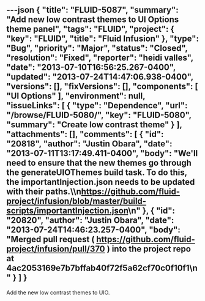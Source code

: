 ---json
{
  "title": "FLUID-5087",
  "summary": "Add new low contrast themes to UI Options theme panel",
  "tags": "FLUID",
  "project": {
    "key": "FLUID",
    "title": "Fluid Infusion"
  },
  "type": "Bug",
  "priority": "Major",
  "status": "Closed",
  "resolution": "Fixed",
  "reporter": "heidi valles",
  "date": "2013-07-10T16:56:25.267-0400",
  "updated": "2013-07-24T14:47:06.938-0400",
  "versions": [],
  "fixVersions": [],
  "components": [
    "UI Options"
  ],
  "environment": null,
  "issueLinks": [
    {
      "type": "Dependence",
      "url": "/browse/FLUID-5080/",
      "key": "FLUID-5080",
      "summary": "Create low contrast theme"
    }
  ],
  "attachments": [],
  "comments": [
    {
      "id": "20818",
      "author": "Justin Obara",
      "date": "2013-07-11T13:17:49.411-0400",
      "body": "We'll need to ensure that the new themes go through the generateUIOThemes build task. To do this, the importantInjection.json needs to be updated with their paths.\\\n<https://github.com/fluid-project/infusion/blob/master/build-scripts/importantInjection.json>\n"
    },
    {
      "id": "20820",
      "author": "Justin Obara",
      "date": "2013-07-24T14:46:23.257-0400",
      "body": "Merged pull request ( <https://github.com/fluid-project/infusion/pull/370> ) into the project repo at 4ac2053169e7b7bffab40f72f5a62cf70c0f10f1\n"
    }
  ]
}
---
Add the new low contrast themes to UIO.

        